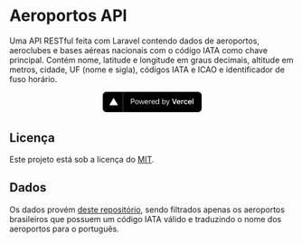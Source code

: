 # Aeroportos API

Uma API RESTful feita com Laravel contendo dados de aeroportos, aeroclubes e bases aéreas nacionais com o código IATA como chave principal. Contém nome, latitude e longitude em graus decimais, altitude em metros, cidade, UF (nome e sigla), códigos IATA e ICAO e identificador de fuso horário.

<div align="center">
    <a href="https://vercel.com/">
        <img src="./public/powered-by-vercel.svg" width="175" alt="Powered by Vercel">
    </a>
</div>

## Licença

Este projeto está sob a licença do [MIT](https://opensource.org/licenses/MIT).

## Dados
Os dados provém [deste repositório](https://github.com/mwgg/Airports), sendo filtrados apenas os aeroportos brasileiros que possuem um código IATA válido e traduzindo o nome dos aeroportos para o português.
